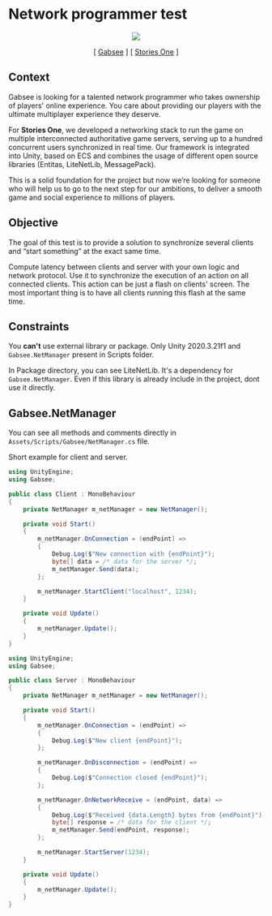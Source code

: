 # Network programmer test

<p align="center">
    <img src="https://images.squarespace-cdn.com/content/v1/5f2408dcdc63bd117de38332/1601898431269-C1QS9C0NJ78RQI7Z48FB/GabseeLogo2.png)" />
</p>
<p align="center">
    [ <a href="https://www.gabsee.com/">Gabsee</a> ]
    [ <a href="https://www.storiesone.com/">Stories One</a> ]
</p>

## Context

Gabsee is looking for a talented network programmer who takes ownership of players' online experience. You care about providing our players with the ultimate multiplayer experience they deserve.

For **Stories One**, we developed a networking stack to run the game on multiple interconnected authoritative game servers, serving up to a hundred concurrent users synchronized in real time. Our framework is integrated into Unity, based on ECS and combines the usage of different open source libraries (Entitas, LiteNetLib, MessagePack).

This is a solid foundation for the project but now we’re looking for someone who will help us to go to the next step for our ambitions, to deliver a smooth game and social experience to millions of players.

## Objective

The goal of this test is to provide a solution to synchronize several clients and “start something” at the exact same time.

Compute latency between clients and server with your own logic and network protocol. Use it to synchronize the execution of an action on all connected clients. This action can be just a flash on clients' screen. The most important thing is to have all clients running this flash at the same time.

## Constraints

You **can't** use external library or package. Only Unity 2020.3.21f1 and `Gabsee.NetManager` present in Scripts folder.

In Package directory, you can see LiteNetLib. It's a dependency for `Gabsee.NetManager`. Even if this library is already include in the project, dont use it directly.

## Gabsee.NetManager

You can see all methods and comments directly in `Assets/Scripts/Gabsee/NetManager.cs` file.

Short example for client and server.

```cs
using UnityEngine;
using Gabsee;

public class Client : MonoBehaviour
{
    private NetManager m_netManager = new NetManager();

    private void Start()
    {
        m_netManager.OnConnection = (endPoint) =>
        {
            Debug.Log($"New connection with {endPoint}");
            byte[] data = /* data for the server */;
            m_netManager.Send(data);
        };

        m_netManager.StartClient("localhost", 1234);
    }

    private void Update()
    {
        m_netManager.Update();
    }
}
```

```cs
using UnityEngine;
using Gabsee;

public class Server : MonoBehaviour
{
    private NetManager m_netManager = new NetManager();

    private void Start()
    {
        m_netManager.OnConnection = (endPoint) =>
        {
            Debug.Log($"New client {endPoint}");
        };

        m_netManager.OnDisconnection = (endPoint) =>
        {
            Debug.Log($"Connection closed {endPoint}");
        };

        m_netManager.OnNetworkReceive = (endPoint, data) =>
        {
            Debug.Log($"Received {data.Length} bytes from {endPoint}");
            byte[] response = /* data for the client */;
            m_netManager.Send(endPoint, response);
        };

        m_netManager.StartServer(1234);
    }

    private void Update()
    {
        m_netManager.Update();
    }
}
```
